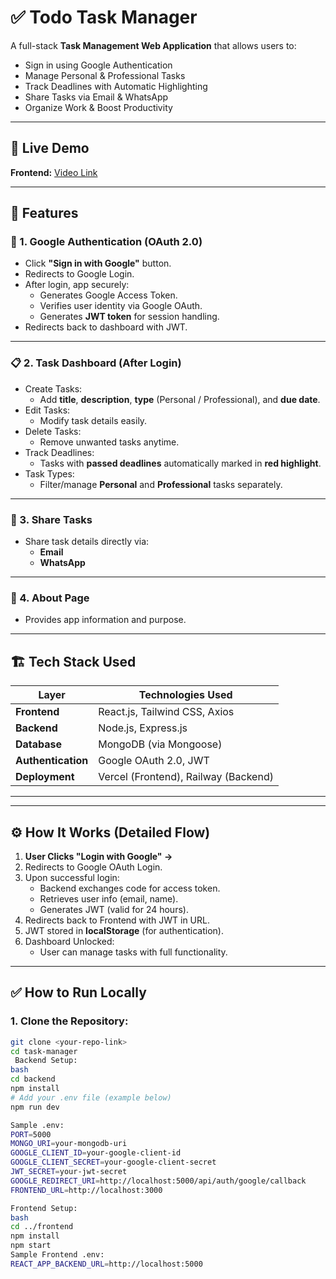 # ✅ Todo Task Manager

A full-stack **Task Management Web Application** that allows users to:
- Sign in using Google Authentication  
- Manage Personal & Professional Tasks  
- Track Deadlines with Automatic Highlighting  
- Share Tasks via Email & WhatsApp  
- Organize Work & Boost Productivity  

---

## 🚀 Live Demo

**Frontend:** [Video Link]([https://drive.google.com/file/d/1bQiX7FoOri1kZrrZvOs7HXJlkDWuiJmK/view?usp=drive_link])


---

## 🌟 Features

### 🔐 1. Google Authentication (OAuth 2.0)
- Click **"Sign in with Google"** button.
- Redirects to Google Login.
- After login, app securely:
  - Generates Google Access Token.
  - Verifies user identity via Google OAuth.
  - Generates **JWT token** for session handling.
- Redirects back to dashboard with JWT.

---

### 📋 2. Task Dashboard (After Login)
- Create Tasks:
  - Add **title**, **description**, **type** (Personal / Professional), and **due date**.
- Edit Tasks:
  - Modify task details easily.
- Delete Tasks:
  - Remove unwanted tasks anytime.
- Track Deadlines:
  - Tasks with **passed deadlines** automatically marked in **red highlight**.
- Task Types:
  - Filter/manage **Personal** and **Professional** tasks separately.

---

### 📧 3. Share Tasks
- Share task details directly via:
  - **Email**
  - **WhatsApp**

---

### 📃 4. About Page
- Provides app information and purpose.

---

## 🏗️ Tech Stack Used

| Layer           | Technologies Used                            |
|-----------------|---------------------------------------------|
| **Frontend**    | React.js, Tailwind CSS, Axios                |
| **Backend**     | Node.js, Express.js                          |
| **Database**    | MongoDB (via Mongoose)                       |
| **Authentication** | Google OAuth 2.0, JWT                     |
| **Deployment**  | Vercel (Frontend), Railway (Backend)         |

---


---

## ⚙️ How It Works (Detailed Flow)
1. **User Clicks "Login with Google" →**
2. Redirects to Google OAuth Login.
3. Upon successful login:
   - Backend exchanges code for access token.
   - Retrieves user info (email, name).
   - Generates JWT (valid for 24 hours).
4. Redirects back to Frontend with JWT in URL.
5. JWT stored in **localStorage** (for authentication).
6. Dashboard Unlocked:
   - User can manage tasks with full functionality.

---

## ✅ How to Run Locally

### 1. Clone the Repository:
```bash
git clone <your-repo-link>
cd task-manager
 Backend Setup:
bash
cd backend
npm install
# Add your .env file (example below)
npm run dev 

Sample .env:
PORT=5000
MONGO_URI=your-mongodb-uri
GOOGLE_CLIENT_ID=your-google-client-id
GOOGLE_CLIENT_SECRET=your-google-client-secret
JWT_SECRET=your-jwt-secret
GOOGLE_REDIRECT_URI=http://localhost:5000/api/auth/google/callback
FRONTEND_URL=http://localhost:3000

Frontend Setup:
bash
cd ../frontend
npm install
npm start
Sample Frontend .env:
REACT_APP_BACKEND_URL=http://localhost:5000 
